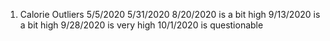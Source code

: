 1. Calorie Outliers
5/5/2020
5/31/2020
8/20/2020 is a bit high
9/13/2020 is a bit high
9/28/2020 is very high
10/1/2020 is questionable